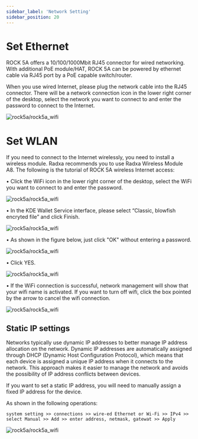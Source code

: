 ```yaml
---
sidebar_label: 'Network Setting'
sidebar_position: 20
---
```


# Set Ethernet

ROCK 5A offers a 10/100/1000Mbit RJ45 connector for wired networking. With additional PoE module/HAT, ROCK 5A can be powered by ethernet cable via RJ45 port by a PoE capable switch/router.   

When you use wired Internet, please plug the network cable into the RJ45 connector. There will be a network connection icon in the lower right corner of the desktop, select the network you want to connect to and enter the password to connect to the Internet.  

![rock5a/rock5a_wifi](/img/rock5a/rock5a_ethernet.webp) 


# Set WLAN

If you need to connect to the Internet wirelessly, you need to install a wireless module. Radxa recommends you to use Radxa Wireless Module A8.
The following is the tutorial of ROCK 5A wireless Internet access:  

• Click the WiFi icon in the lower right corner of the desktop, select the WiFi you want to connect to and enter the password.

![rock5a/rock5a_wifi](/img/rock5a/rock5a_wifi_1.webp)  

• In the KDE Wallet Service interface, please select “Classic, blowfish encryted file” and click Finish.

![rock5a/rock5a_wifi](/img/rock5a/rock5a_wifi_2.webp)  

• As shown in the figure below, just click "OK" without entering a password.

![rock5a/rock5a_wifi](/img/rock5a/rock5a_wifi_3.webp)  

• Click YES.  

![rock5a/rock5a_wifi](/img/rock5a/rock5a_wifi_4.webp)  

• If the WiFi connection is successful, network management will show that your wifi name is activated. If you want to turn off wifi, click the box pointed by the arrow to cancel the wifi connection.  

![rock5a/rock5a_wifi](/img/rock5a/rock5a_wifi_5.webp)  

## Static IP settings

Networks typically use dynamic IP addresses to better manage IP address allocation on the network. Dynamic IP addresses are automatically assigned through DHCP (Dynamic Host Configuration Protocol), which means that each device is assigned a unique IP address when it connects to the network. This approach makes it easier to manage the network and avoids the possibility of IP address conflicts between devices.  

If you want to set a static IP address, you will need to manually assign a fixed IP address for the device.

As shown in the following operations:  

    system setting >> connections >> wire-ed Ethernet or Wi-Fi >> IPv4 >> select Manual >> Add >> enter address, netmask, gatewat >> Apply  

![rock5a/rock5a_wifi](/img/rock5a/rock5a_static_ip.webp)